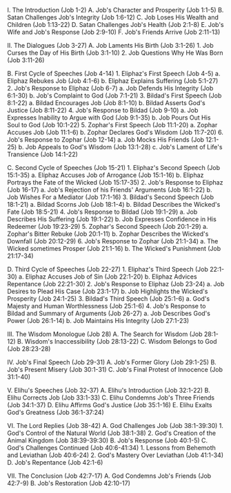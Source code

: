 I. The Introduction (Job 1-2)
   A. Job's Character and Prosperity (Job 1:1-5)
   B. Satan Challenges Job's Integrity (Job 1:6-12)
   C. Job Loses His Wealth and Children (Job 1:13-22)
   D. Satan Challenges Job's Health (Job 2:1-8)
   E. Job's Wife and Job's Response (Job 2:9-10)
   F. Job's Friends Arrive (Job 2:11-13)

II. The Dialogues (Job 3-27)
   A. Job Laments His Birth (Job 3:1-26)
      1. Job Curses the Day of His Birth (Job 3:1-10)
      2. Job Questions Why He Was Born (Job 3:11-26)

   B. First Cycle of Speeches (Job 4-14)
      1. Eliphaz's First Speech (Job 4-5)
         a. Eliphaz Rebukes Job (Job 4:1-6)
         b. Eliphaz Explains Suffering (Job 5:1-27)
      2. Job's Response to Eliphaz (Job 6-7)
         a. Job Defends His Integrity (Job 6:1-30)
         b. Job's Complaint to God (Job 7:1-21)
      3. Bildad's First Speech (Job 8:1-22)
         a. Bildad Encourages Job (Job 8:1-10)
         b. Bildad Asserts God's Justice (Job 8:11-22)
      4. Job's Response to Bildad (Job 9-10)
         a. Job Expresses Inability to Argue with God (Job 9:1-35)
         b. Job Pours Out His Soul to God (Job 10:1-22)
      5. Zophar's First Speech (Job 11:1-20)
         a. Zophar Accuses Job (Job 11:1-6)
         b. Zophar Declares God's Wisdom (Job 11:7-20)
      6. Job's Response to Zophar (Job 12-14)
         a. Job Mocks His Friends (Job 12:1-25)
         b. Job Appeals to God's Wisdom (Job 13:1-28)
         c. Job's Lament of Life's Transience (Job 14:1-22)

   C. Second Cycle of Speeches (Job 15-21)
      1. Eliphaz's Second Speech (Job 15:1-35)
         a. Eliphaz Accuses Job of Arrogance (Job 15:1-16)
         b. Eliphaz Portrays the Fate of the Wicked (Job 15:17-35)
      2. Job's Response to Eliphaz (Job 16-17)
         a. Job's Rejection of his Friends' Arguments (Job 16:1-22)
         b. Job Wishes For a Mediator (Job 17:1-16)
      3. Bildad's Second Speech (Job 18:1-21)
         a. Bildad Scorns Job (Job 18:1-4)
         b. Bildad Describes the Wicked's Fate (Job 18:5-21)
      4. Job's Response to Bildad (Job 19:1-29)
         a. Job Describes His Suffering (Job 19:1-22)
         b. Job Expresses Confidence in His Redeemer (Job 19:23-29)
      5. Zophar's Second Speech (Job 20:1-29)
         a. Zophar's Bitter Rebuke (Job 20:1-11)
         b. Zophar Describes the Wicked's Downfall (Job 20:12-29)
      6. Job's Response to Zophar (Job 21:1-34)
         a. The Wicked sometimes Prosper (Job 21:1-16)
         b. The Wicked's Punishment (Job 21:17-34)

   D. Third Cycle of Speeches (Job 22-27)
      1. Eliphaz's Third Speech (Job 22:1-30)
         a. Eliphaz Accuses Job of Sin (Job 22:1-20)
         b. Eliphaz Advices Repentance (Job 22:21-30)
      2. Job's Response to Eliphaz (Job 23-24)
         a. Job Desires to Plead His Case (Job 23:1-17)
         b. Job Highlights the Wicked's Prosperity (Job 24:1-25)
      3. Bildad's Third Speech (Job 25:1-6)
         a. God's Majesty and Human Worthlessness (Job 25:1-6)
      4. Job's Response to Bildad and Summary of Arguments (Job 26-27)
         a. Job Describes God's Power (Job 26:1-14)
         b. Job Maintains His Integrity (Job 27:1-23)

III. The Wisdom Monologue (Job 28)
   A. The Search for Wisdom (Job 28:1-12)
   B. Wisdom's Inaccessibility (Job 28:13-22)
   C. Wisdom Belongs to God (Job 28:23-28)

IV. Job's Final Speech (Job 29-31)
   A. Job's Former Glory (Job 29:1-25)
   B. Job's Present Misery (Job 30:1-31)
   C. Job's Final Protest of Innocence (Job 31:1-40)

V. Elihu's Speeches (Job 32-37)
   A. Elihu's Introduction (Job 32:1-22)
   B. Elihu Corrects Job (Job 33:1-33)
   C. Elihu Condemns Job's Three Friends (Job 34:1-37)
   D. Elihu Affirms God's Justice (Job 35:1-16)
   E. Elihu Exalts God's Greatness (Job 36:1-37:24)

VI. The Lord Replies (Job 38-42)
   A. God Challenges Job (Job 38:1-39:30)
      1. God's Control of the Natural World (Job 38:1-38)
      2. God's Creation of the Animal Kingdom (Job 38:39-39:30)
   B. Job's Response (Job 40:1-5)
   C. God's Challenges Continued (Job 40:6-41:34)
      1. Lessons from Behemoth and Leviathan (Job 40:6-24)
      2. God's Mastery Over Leviathan (Job 41:1-34)
   D. Job's Repentance (Job 42:1-6)

VII. The Conclusion (Job 42:7-17)
   A. God Condemns Job's Friends (Job 42:7-9)
   B. Job's Restoration (Job 42:10-17)